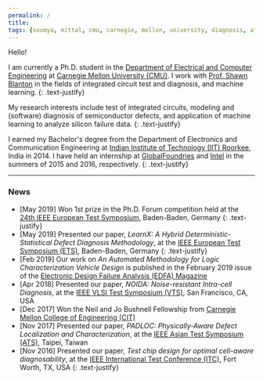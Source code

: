 ```yaml
---
permalink: /
title:
tags: {soumya, mittal, cmu, carnegie, mellon, university, diagnosis, atpg, yield, failure, pfa, machine learning, graduate, phd, roorkee, intel, globalfoundries}
---
```


Hello!

I am currently a Ph.D. student in the [Department of Electrical and Computer Engineering](http://www.ece.cmu.edu/) at [Carnegie Mellon University (CMU)](http://www.cmu.edu/). I work with [Prof. Shawn Blanton](http://www.ece.cmu.edu/~actl) in the fields of integrated circuit test and diagnosis, and machine learning.
{: .text-justify}

My research interests include test of integrated circuits, modeling and (software) diagnosis of semiconductor defects, and application of machine learning to analyze silicon failure data.
{: .text-justify}

I earned my Bachelor's degree from the Department of Electronics and Communication Engineering at [Indian Institute of Technology (IIT) Roorkee](https://www.iitr.ac.in/), India in 2014. I have held an internship at [GlobalFoundries](https://www.globalfoundries.com/) and [Intel](https://www.intel.com) in the summers of 2015 and 2016, respectively.
{: .text-justify}

---

### News

+ [May 2019] Won 1st prize in the Ph.D. Forum competition held at the [24th IEEE European Test Symposium](https://www.testgroup.polito.it/ets19/), Baden-Baden, Germany
{: .text-justify}
+ [May 2019] Presented our paper, *LearnX: A Hybrid Deterministic-Statistical Defect Diagnosis Methodology*, at the [IEEE European Test Symposium (ETS)](https://www.testgroup.polito.it/ets19/), Baden-Baden, Germany
{: .text-justify}
+ [Feb 2019] Our work on *An Automated Methodology for Logic Characterization Vehicle Design* is published in the February 2019 issue of the [Electronic Design Failure Analysis (EDFA) Magazine](https://www.asminternational.org/web/edfas/news/edfa/-/journal_content/56/10192/36324098/MAGAZINE)
+ [Apr 2018] Presented our paper, *NOIDA: Noise-resistant Intra-cell Diagnosis*, at the [IEEE VLSI Test Symposium (VTS)](http://www.tttc-vts.org/public_html/new/2018/), San Francisco, CA, USA
+ [Dec 2017] Won the Neil and Jo Bushnell Fellowship from [Carnegie Mellon College of Engineering (CIT)](https://www.cit.cmu.edu)
+ [Nov 2017] Presented our paper, *PADLOC: Physically-Aware Defect Localization and Characterization*, at the [IEEE Asian Test Symposium (ATS)](http://ares.ee.ncu.edu.tw/ats17/index.php), Taipei, Taiwan
+ [Nov 2016] Presented our paper, *Test chip design for optimal cell-aware diagnosability*, at the [IEEE International Test Conference (ITC)](https://web.archive.org/web/20161207123429/http://www.itctestweek.org/), Fort Worth, TX, USA
{: .text-justify}

